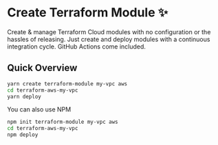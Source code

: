 # Create Terraform Module ✨

Create & manage Terraform Cloud modules with no configuration or the hassles of releasing. Just create and deploy modules with a continuous integration cycle. GitHub Actions come included.

## Quick Overview

```sh
yarn create terraform-module my-vpc aws
cd terraform-aws-my-vpc
yarn deploy
```

You can also use NPM
```sh
npm init terraform-module my-vpc aws
cd terraform-aws-my-vpc
npm deploy
```